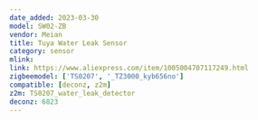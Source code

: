 ```yaml
---
date_added: 2023-03-30
model: SW02-ZB
vendor: Meian
title: Tuya Water Leak Sensor
category: sensor
mlink: 
link: https://www.aliexpress.com/item/1005004707117249.html
zigbeemodel: ['TS0207', '_TZ3000_kyb656no']
compatible: [deconz, z2m]
z2m: TS0207_water_leak_detector
deconz: 6823
---
```

